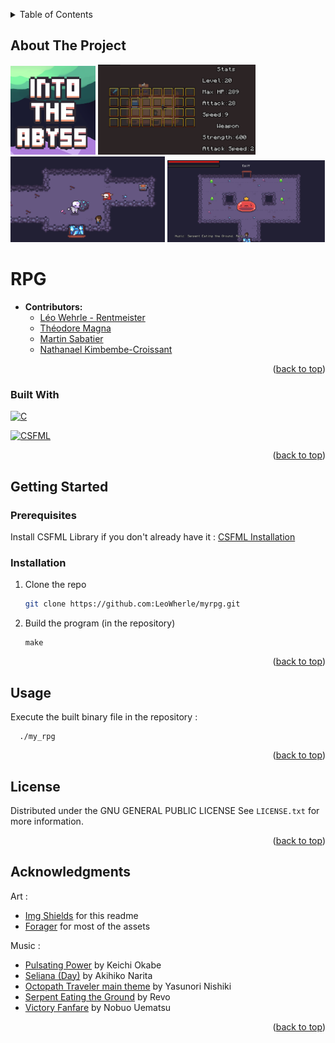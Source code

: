 <a name="readme-top"></a>

<!-- TABLE OF CONTENTS -->
<details>
  <summary>Table of Contents</summary>
  <ol>
    <li>
      <a href="#about-the-project">About The Project</a>
      <ul>
        <li><a href="#built-with">Built With</a></li>
      </ul>
    </li>
    <li>
      <a href="#getting-started">Getting Started</a>
      <ul>
        <li><a href="#prerequisites">Prerequisites</a></li>
        <li><a href="#installation">Installation</a></li>
      </ul>
    </li>
    <li><a href="#usage">Usage</a></li>
    <li><a href="#roadmap">Roadmap</a></li>
  </ol>
</details>



<!-- ABOUT THE PROJECT -->
## About The Project

<img src="readme_files/logo.png" width="27%"></img>
<img src="readme_files/inventory.png" width="50%"></img>
<img src="readme_files/cave.png" width="49%"></img>
<img src="readme_files/boss.png" width="50%"></img>

# RPG
- **Contributors:**
  - [Léo Wehrle - Rentmeister](https://github.com/leoWherle)
  - [Théodore Magna](https://github.com/TheodoreEpitech)
  - [Martin Sabatier](https://github.com/Nevi1)
  - [Nathanael Kimbembe-Croissant](https://github.com/Nathanael-Kimbembe)
<p align="right">(<a href="#readme-top">back to top</a>)</p>



### Built With

[![C][C]][C-url]

[![CSFML][CSFML]][CSFML-url]

<p align="right">(<a href="#readme-top">back to top</a>)</p>


<!-- GETTING STARTED -->
## Getting Started

### Prerequisites

Install CSFML Library if you don't already have it :
[CSFML Installation](https://www.sfml-dev.org/download/csfml/)

### Installation

1. Clone the repo
   ```sh
   git clone https://github.com:LeoWherle/myrpg.git
   ```
2. Build the program
    (in the repository)
    ```
    make
    ```

<p align="right">(<a href="#readme-top">back to top</a>)</p>


<!-- USAGE -->
## Usage

  Execute the built binary file  in the repository :
  ```
    ./my_rpg
  ```

<p align="right">(<a href="#readme-top">back to top</a>)</p>


<!-- LICENSE -->
## License

Distributed under the GNU GENERAL PUBLIC LICENSE See `LICENSE.txt` for more information.

<p align="right">(<a href="#readme-top">back to top</a>)</p>


<!-- ACKNOWLEDGMENTS -->
## Acknowledgments

Art :
* [Img Shields](https://shields.io) for this readme
* [Forager](https://store.steampowered.com/app/751780/Forager/) for most of the assets

Music :
* [Pulsating Power](assets/music/Pulsating-Power.ogg) by Keichi Okabe
* [Seliana (Day)](assets/music/Seliana-Day-Theme.ogg) by Akihiko Narita
* [Octopath Traveler main theme](assets/music/Octopath-Traveler-Main-Theme.ogg) by Yasunori Nishiki
* [Serpent Eating the Ground](assets/music/Serpent-Eating-the-Ground.ogg) by Revo
* [Victory Fanfare](assets/music/Victory-Fanfare.ogg) by Nobuo Uematsu
<p align="right">(<a href="#readme-top">back to top</a>)</p>


<!-- MARKDOWN LINKS & IMAGES -->
<!-- https://www.markdownguide.org/basic-syntax/#reference-style-links -->
[contributors-shield]: https://img.shields.io/github/contributors/othneildrew/Best-README-Template.svg?style=for-the-badge
[contributors-url]: https://github.com/othneildrew/Best-README-Template/graphs/contributors
[forks-shield]: https://img.shields.io/github/forks/othneildrew/Best-README-Template.svg?style=for-the-badge
[forks-url]: https://github.com/othneildrew/Best-README-Template/network/members
[stars-shield]: https://img.shields.io/github/stars/othneildrew/Best-README-Template.svg?style=for-the-badge
[stars-url]: https://github.com/othneildrew/Best-README-Template/stargazers
[issues-shield]: https://img.shields.io/github/issues/othneildrew/Best-README-Template.svg?style=for-the-badge
[issues-url]: https://github.com/othneildrew/Best-README-Template/issues
[license-shield]: https://img.shields.io/github/license/othneildrew/Best-README-Template.svg?style=for-the-badge
[license-url]: https://github.com/othneildrew/Best-README-Template/blob/master/LICENSE.txt
[linkedin-shield]: https://img.shields.io/badge/-LinkedIn-black.svg?style=for-the-badge&logo=linkedin&colorB=555
[linkedin-url]: https://linkedin.com/in/othneildrew
[product-screenshot]: preview.png

[C]: https://img.shields.io/badge/C-00599C?style=for-the-badge&logo=c&logoColor=white
[C-url]: https://www.iso.org/standard/74528.html
[CSFML]: https://img.shields.io/badge/CSFML-8CC445?logo=SFML&logoColor=white&style=for-the-badge
[CSFML-url]: https://26.customprotocol.com/csfml/index.htm